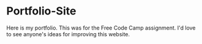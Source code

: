 # Portfolio-Site
Here is my portfolio. This was for the Free Code Camp assignment. I'd love to see anyone's ideas for improving this website.
